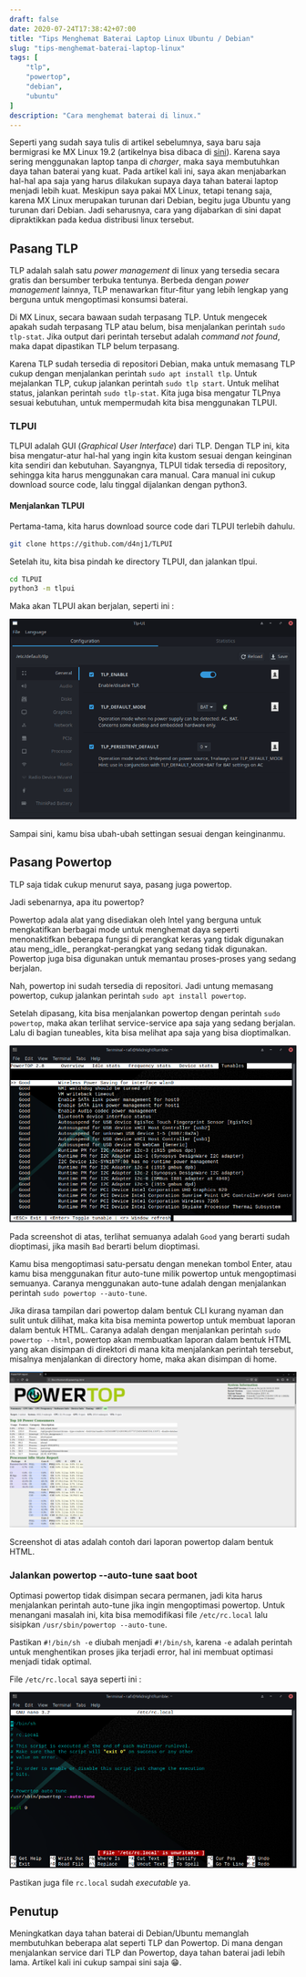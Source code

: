 ```yaml
---
draft: false
date: 2020-07-24T17:38:42+07:00
title: "Tips Menghemat Baterai Laptop Linux Ubuntu / Debian"
slug: "tips-menghemat-baterai-laptop-linux"
tags: [
    "tlp",
    "powertop",
    "debian",
    "ubuntu"
]
description: "Cara menghemat baterai di linux."
---
```


Seperti yang sudah saya tulis di artikel sebelumnya, saya baru saja bermigrasi ke MX Linux 19.2 (artikelnya bisa dibaca di [sini](/migrasi-ke-mx-linux)). Karena saya sering menggunakan laptop tanpa di _charger_, maka saya membutuhkan daya tahan baterai yang kuat. Pada artikel kali ini, saya akan menjabarkan hal-hal apa saja yang harus dilakukan supaya daya tahan baterai laptop menjadi lebih kuat. Meskipun saya pakai MX Linux, tetapi tenang saja, karena MX Linux merupakan turunan dari Debian, begitu juga Ubuntu yang turunan dari Debian. Jadi seharusnya, cara yang dijabarkan di sini dapat dipraktikkan pada kedua distribusi linux tersebut.

## Pasang TLP
TLP adalah salah satu _power management_ di linux yang tersedia secara gratis dan bersumber terbuka tentunya. Berbeda dengan _power management_ lainnya, TLP menawarkan fitur-fitur yang lebih lengkap yang berguna untuk mengoptimasi konsumsi baterai.

Di MX Linux, secara bawaan sudah terpasang TLP. Untuk mengecek apakah sudah terpasang TLP atau belum, bisa menjalankan perintah `sudo tlp-stat`.
Jika output dari perintah tersebut adalah _command not found_, maka dapat dipastikan TLP belum terpasang.

Karena TLP sudah tersedia di repositori Debian, maka untuk memasang TLP cukup dengan menjalankan perintah `sudo apt install tlp`. Untuk mejalankan TLP, cukup jalankan perintah `sudo tlp start`. Untuk melihat status, jalankan perintah `sudo tlp-stat`. Kita juga bisa mengatur TLPnya sesuai kebutuhan, untuk mempermudah kita bisa menggunakan TLPUI.

### TLPUI
TLPUI adalah GUI (_Graphical User Interface_) dari TLP. Dengan TLP ini, kita bisa mengatur-atur hal-hal yang ingin kita kustom sesuai dengan keinginan kita sendiri dan kebutuhan. Sayangnya, TLPUI tidak tersedia di repository, sehingga kita harus menggunakan cara manual. Cara manual ini cukup download source code, lalu tinggal dijalankan dengan python3.

#### Menjalankan TLPUI
Pertama-tama, kita harus download source code dari TLPUI terlebih dahulu.

```bash
git clone https://github.com/d4nj1/TLPUI
```

Setelah itu, kita bisa pindah ke directory TLPUI, dan jalankan tlpui.

```bash
cd TLPUI
python3 -m tlpui
```

Maka akan TLPUI akan berjalan, seperti ini :

![TLPUI](tlpui.png)

Sampai sini, kamu bisa ubah-ubah settingan sesuai dengan keinginanmu.

## Pasang Powertop
TLP saja tidak cukup menurut saya, pasang juga powertop.

Jadi sebenarnya, apa itu powertop?

Powertop adala alat yang disediakan oleh Intel yang berguna untuk mengkatifkan berbagai mode untuk menghemat daya seperti menonaktifkan beberapa fungsi di perangkat keras yang tidak digunakan atau meng_idle_ perangkat-perangkat yang sedang tidak digunakan. Powertop juga bisa digunakan untuk memantau proses-proses yang sedang berjalan.

Nah, powertop ini sudah tersedia di repositori. Jadi untung memasang powertop, cukup jalankan perintah `sudo apt install powertop`.

Setelah dipasang, kita bisa menjalankan powertop dengan perintah `sudo powertop`, maka akan terlihat service-service apa saja yang sedang berjalan. Lalu di bagian tuneables, kita bisa melihat apa saja yang bisa dioptimalkan.

![Powertop Tuneables](powertop_tuneables.png)

Pada screenshot di atas, terlihat semuanya adalah `Good` yang berarti sudah dioptimasi, jika masih `Bad` berarti belum dioptimasi.

Kamu bisa mengoptimasi satu-persatu dengan menekan tombol Enter, atau kamu bisa menggunakan fitur auto-tune milik powertop untuk mengoptimasi semuanya. Caranya menggunakan auto-tune adalah dengan menjalankan perintah `sudo powertop --auto-tune`.

Jika dirasa tampilan dari powertop dalam bentuk CLI kurang nyaman dan sulit untuk dilihat, maka kita bisa meminta powertop untuk membuat laporan dalam bentuk HTML. Caranya adalah dengan menjalankan perintah `sudo powertop --html`, powertop akan membuatkan laporan dalam bentuk HTML yang akan disimpan di direktori di mana kita menjalankan perintah tersebut, misalnya menjalankan di directory home, maka akan disimpan di home.

![Powertop HTML](powertop_html.png)

Screenshot di atas adalah contoh dari laporan powertop dalam bentuk HTML.

### Jalankan powertop --auto-tune saat boot
Optimasi powertop tidak disimpan secara permanen, jadi kita harus menjalankan perintah auto-tune jika ingin mengoptimasi powertop. Untuk menangani masalah ini, kita bisa memodifikasi file `/etc/rc.local` lalu sisipkan `/usr/sbin/powertop --auto-tune`.

Pastikan `#!/bin/sh -e` diubah menjadi `#!/bin/sh`, karena `-e` adalah perintah untuk menghentikan proses jika terjadi error, hal ini membuat optimasi menjadi tidak optimal.

File `/etc/rc.local` saya seperti ini :

![rc.local](rc_local.png)

Pastikan juga file `rc.local` sudah _executable_ ya.

## Penutup
Meningkatkan daya tahan baterai di Debian/Ubuntu memanglah membutuhkan beberapa alat seperti TLP dan Powertop. Di mana dengan menjalankan service dari TLP dan Powertop, daya tahan baterai jadi lebih lama. Artikel kali ini cukup sampai sini saja 😁.
